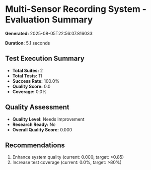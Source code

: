 # Multi-Sensor Recording System - Evaluation Summary

**Generated:** 2025-08-05T22:56:07.816033

**Duration:** 5.1 seconds

## Test Execution Summary

- **Total Suites:** 2
- **Total Tests:** 11
- **Success Rate:** 100.0%
- **Quality Score:** 0.0
- **Coverage:** 0.0%

## Quality Assessment

- **Quality Level:** Needs Improvement
- **Research Ready:** No
- **Overall Quality Score:** 0.000

## Recommendations

1. Enhance system quality (current: 0.000, target: >0.85)
2. Increase test coverage (current: 0.0%, target: >80%)
